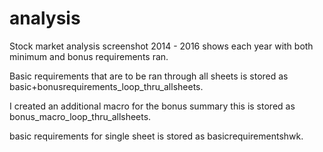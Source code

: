 # analysis
Stock market analysis 
screenshot 2014 - 2016 shows each year with both minimum and bonus requirements ran. 

Basic requirements that are to be ran through all sheets is stored as basic+bonusrequirements_loop_thru_allsheets.

I created an additional macro for the bonus summary this is stored as bonus_macro_loop_thru_allsheets.

basic requirements for single sheet is stored as basicrequirementshwk.
